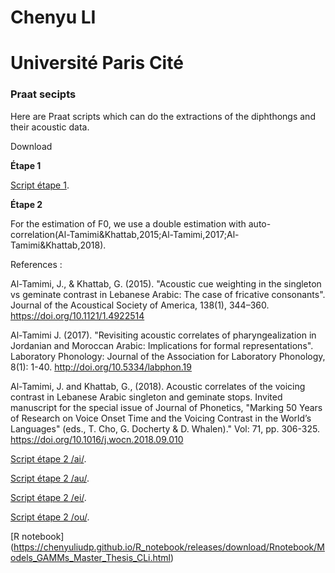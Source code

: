 # Chenyu LI

# Université Paris Cité 

### Praat secipts

Here are Praat scripts which can do the  extractions of the diphthongs and their acoustic data.

Download

**Étape 1** 

[Script étape 1](https://chenyuliudp.github.io/R_notebook/etape1a.praat).

**Étape 2** 

For the estimation of F0, we use a double estimation with auto-correlation(Al-Tamimi&Khattab,2015;Al-Tamimi,2017;Al-Tamimi&Khattab,2018).

References : 

Al-Tamimi, J., & Khattab, G. (2015). "Acoustic cue weighting in the singleton vs geminate contrast in Lebanese Arabic: The case of fricative consonants". Journal of the Acoustical Society of America, 138(1), 344–360. https://doi.org/10.1121/1.4922514

Al-Tamimi J. (2017). "Revisiting acoustic correlates of pharyngealization in Jordanian and Moroccan Arabic: Implications for formal representations". Laboratory Phonology: Journal of the Association for Laboratory Phonology, 8(1): 1-40. http://doi.org/10.5334/labphon.19

Al-Tamimi, J. and Khattab, G., (2018). Acoustic correlates of the voicing contrast in Lebanese Arabic singleton and geminate stops. Invited manuscript for the special issue of Journal of Phonetics, "Marking 50 Years of Research on Voice Onset Time and the Voicing Contrast in the World’s Languages" (eds., T. Cho, G. Docherty & D. Whalen)." Vol: 71, pp. 306-325. https://doi.org/10.1016/j.wocn.2018.09.010

[Script étape 2 /ai/](https://chenyuliudp.github.io/R_notebook/etape2ai.praat).

[Script étape 2 /au/](https://chenyuliudp.github.io/R_notebook/etape2au.praat).

[Script étape 2 /ei/](https://chenyuliudp.github.io/R_notebook/etape2ei.praat).

[Script étape 2 /ou/](https://chenyuliudp.github.io/R_notebook/etape2ou.praat).

[R notebook] (https://chenyuliudp.github.io/R_notebook/releases/download/Rnotebook/Models_GAMMs_Master_Thesis_CLi.html)
